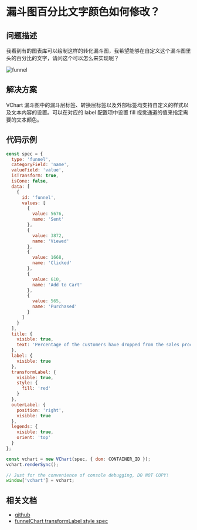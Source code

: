 # 漏斗图百分比文字颜色如何修改？

## 问题描述

我看到有的图表库可以绘制这样的转化漏斗图，我希望能够在自定义这个漏斗图里头的百分比的文字，请问这个可以怎么来实现呢？

![funnel](/vchart/faq/81-0.png)

## 解决方案

VChart 漏斗图中的漏斗层标签、转换层标签以及外部标签均支持自定义的样式以及文本内容的设置。可以在对应的 label 配置项中设置 fill 视觉通道的值来指定需要的文本颜色。

## 代码示例

```javascript livedemo
const spec = {
  type: 'funnel',
  categoryField: 'name',
  valueField: 'value',
  isTransform: true,
  isCone: false,
  data: [
    {
      id: 'funnel',
      values: [
        {
          value: 5676,
          name: 'Sent'
        },
        {
          value: 3872,
          name: 'Viewed'
        },
        {
          value: 1668,
          name: 'Clicked'
        },
        {
          value: 610,
          name: 'Add to Cart'
        },
        {
          value: 565,
          name: 'Purchased'
        }
      ]
    }
  ],
  title: {
    visible: true,
    text: 'Percentage of the customers have dropped from the sales process'
  },
  label: {
    visible: true
  },
  transformLabel: {
    visible: true,
    style: {
      fill: 'red'
    }
  },
  outerLabel: {
    position: 'right',
    visible: true
  },
  legends: {
    visible: true,
    orient: 'top'
  }
};

const vchart = new VChart(spec, { dom: CONTAINER_ID });
vchart.renderSync();

// Just for the convenience of console debugging, DO NOT COPY!
window['vchart'] = vchart;
```

## 相关文档

- [github](https://github.com/VisActor/VChart)
- [funnelChart transformLabel style spec](https://www.visactor.io/vchart/option/funnelChart#transformLabel.style.fill)
